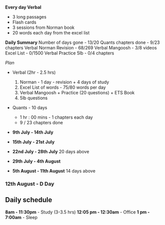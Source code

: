 **Every day Verbal**
- 3 long passages
- Flash cards
- 3 sessions from Norman book 
- 20 words each day from the excel list

**Daily Summary**
Number of days gone - 13/20
Quants chapters done - 9/23 chapters
Verbal Norman Revision - 68/269
Verbal Mangoosh - 3/8 videos
Excel List - 0/1500
Verbal Practice 5lb - 0/4 chapters 

_Plan_
- Verbal (2hr - 2.5 hrs)
	1. Norman - 1 day - revision + 4 days of study  
	1. Excel List of words - 75/80 words per day
	2. Verbal Mangoosh + Practice (20 questions) + ETS Book
	2. 5lb questions
- Quants - 10 days
	- 1 hr : 00 mins - 1 chapters each day
	-  9 / 23 chapters done

- **9th July - 14th July**
- **15th July - 21st July**
- **22nd July - 28th July**
20 days above
- **29th July - 4th August**
- **5th August - 11th August**
14 days above
### 12th August - D Day

## Daily schedule 
**8am - 11:30pm** - Study (3-3.5 hrs)
**12:05 pm - 12:30am** - Office
**1 pm - 7:00am** - Sleep
